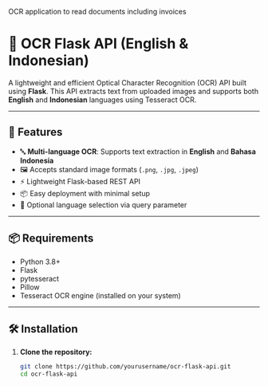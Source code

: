 OCR application to read documents including invoices

# 📝 OCR Flask API (English & Indonesian)

A lightweight and efficient Optical Character Recognition (OCR) API built using **Flask**. This API extracts text from uploaded images and supports both **English** and **Indonesian** languages using Tesseract OCR.

---

## 🚀 Features

- 🔤 **Multi-language OCR**: Supports text extraction in **English** and **Bahasa Indonesia**
- 🖼️ Accepts standard image formats (`.png`, `.jpg`, `.jpeg`)
- ⚡ Lightweight Flask-based REST API
- 📦 Easy deployment with minimal setup
- 🔁 Optional language selection via query parameter

---

## 📦 Requirements

- Python 3.8+
- Flask
- pytesseract
- Pillow
- Tesseract OCR engine (installed on your system)

---

## 🛠 Installation

1. **Clone the repository:**
   ```bash
   git clone https://github.com/yourusername/ocr-flask-api.git
   cd ocr-flask-api


